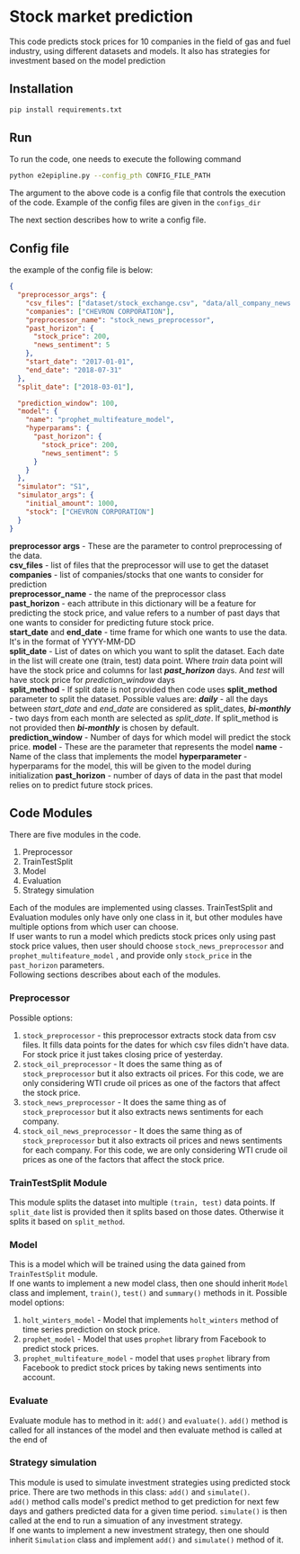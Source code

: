 # Stock market prediction

This code predicts stock prices for 10 companies in the field of gas and fuel industry, using different datasets and models. It also has strategies for investment based on the model prediction

## Installation

```bash
pip install requirements.txt
```

## Run

To run the code, one needs to execute the following command

```bash
python e2epipline.py --config_pth CONFIG_FILE_PATH
```

The argument to the above code is a config file that controls the execution of the code. Example of the config files are given in the ```configs_dir```

The next section describes how to write a config file.

## Config file

the example of the config file is below:
```json
{
  "preprocessor_args": {
    "csv_files": ["dataset/stock_exchange.csv", "data/all_company_news.csv"],
    "companies": ["CHEVRON CORPORATION"],
    "preprocessor_name": "stock_news_preprocessor",
    "past_horizon": {
      "stock_price": 200,
      "news_sentiment": 5
    },
    "start_date": "2017-01-01",
    "end_date": "2018-07-31"
  },
  "split_date": ["2018-03-01"],

  "prediction_window": 100,
  "model": {
    "name": "prophet_multifeature_model",
    "hyperparams": {
      "past_horizon": {
        "stock_price": 200,
        "news_sentiment": 5
      }
    }
  },
  "simulator": "S1",
  "simulator_args": {
    "initial_amount": 1000,
    "stock": ["CHEVRON CORPORATION"]
  }
}
```

**preprocessor args** - These are the parameter to control preprocessing of the data.   
**csv_files** - list of files that the preprocessor will use to get the dataset   
**companies** - list of companies/stocks that one wants to consider for prediction   
**preprocessor_name** - the name of the preprocessor class   
**past_horizon** - each attribute in this dictionary will be a feature for predicting the stock price, and value refers to a number of past days that one wants to consider for predicting future stock price.   
**start_date** and **end_date** - time frame for which one wants to use the data. It's in the format of YYYY-MM-DD   
**split_date** - List of dates on which you want to split the dataset. Each date in the list will create one (train, test) data point. Where *train* data point will have the stock price and columns for last ***past_horizon*** days. And *test* will have stock price for *prediction_window* days   
**split_method** - If split date is not provided then code uses **split_method** parameter to split the dataset. Possible values are: ***daily*** - all the days between *start_date* and *end_date* are considered as split_dates, ***bi-monthly*** - two days from each month are selected as *split_date*. If split_method is not provided then ***bi-monthly*** is chosen by default.   
**prediction_window** - Number of days for which model will predict the stock price.
**model** - These are the parameter that represents the model
**name** - Name of the class that implements the model
**hyperparameter** - hyperparams for the model, this will be given to the model during initialization
**past_horizon** - number of days of data in the past that model relies on to predict future stock prices.

## Code Modules

There are five modules in the code.
1. Preprocessor
2. TrainTestSplit
3. Model
4. Evaluation
5. Strategy simulation

Each of the modules are implemented using classes. TrainTestSplit and Evaluation modules only have only one class in it, but other modules have multiple options from which user can choose.    
If user wants to run a model which predicts stock prices only using past stock price values, then user should choose ```stock_news_preprocessor``` and ```prophet_multifeature_model``` , and provide only ```stock_price``` in the ```past_horizon``` parameters.   
Following sections describes about each of the modules. 

### Preprocessor

Possible options:
1. ```stock_preprocessor``` - this preprocessor extracts stock data from csv files. It fills data points for the dates for which csv files didn't have data. For stock price it just takes closing price of yesterday.   
2. ```stock_oil_preprocessor``` - It does the same thing as of ```stock_preprocessor``` but it also extracts oil prices. For this code, we are only considering WTI crude oil prices as one of the factors that affect the stock price.
3. ```stock_news_preprocessor``` - It does the same thing as of ```stock_preprocessor``` but it also extracts news sentiments for each company.
4. ```stock_oil_news_preprocessor``` - It does the same thing as of ```stock_preprocessor``` but it also extracts oil prices and news sentiments for each company. For this code, we are only considering WTI crude oil prices as one of the factors that affect the stock price.

### TrainTestSplit Module

This module splits the dataset into multiple ```(train, test)``` data points. If ```split_date``` list is provided then it splits based on those dates. Otherwise it splits it based on ```split_method```.

### Model

This is a model which will be trained using the data gained from ```TrainTestSplit``` module.    
If one wants to implement a new model class, then one should inherit ```Model``` class and implement, ```train()```, ```test()``` and ```summary()``` methods in it.
Possible model options:
1. ```holt_winters_model``` - Model that implements ```holt_winters``` method of time series prediction on stock price.   
2. ```prophet_model``` - Model that uses ```prophet``` library from Facebook to predict stock prices.
3. ```prophet_multifeature_model``` - model that uses ```prophet``` library from Facebook to predict stock prices by taking news sentiments into account.

### Evaluate

Evaluate module has to method in it: ```add()``` and ```evaluate()```. ```add()``` method is called for all instances of the model and then evaluate method is called at the end of  

### Strategy simulation

This module is used to simulate investment strategies using predicted stock price. There are two methods in this class: ```add()``` and ```simulate()```.   
```add()``` method calls model's predict method to get prediction for next few days and gathers predicted data for a given time period. ```simulate()``` is then called at the end to run a simuation of any investment strategy.   
If one wants to implement a new investment strategy, then one should inherit ```Simulation``` class and implement ```add()``` and ```simulate()``` method of it.   

